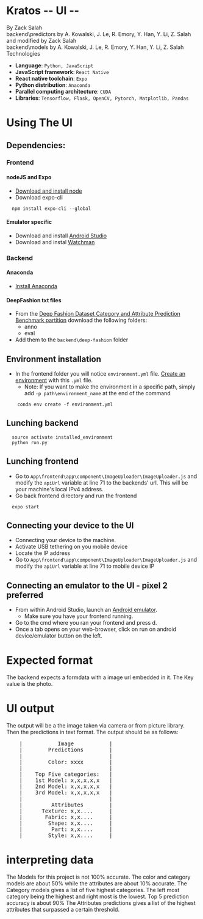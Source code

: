 # Kratos -- UI --
By Zack Salah  
backend\\predictors by A. Kowalski, J. Le, R. Emory, Y. Han, Y. Li, Z. Salah and modified by Zack Salah  
backend\\models by A. Kowalski, J. Le, R. Emory, Y. Han, Y. Li, Z. Salah  
Technologies  

* **Language**: `Python, JavaScript`
* **JavaScript framework**: `React Native`
* **React native toolchain**: `Expo`
* **Python distribution**: `Anaconda`
* **Parallel computing architecture**: `CUDA`
* **Libraries**: `Tensorflow, Flask, OpenCV, Pytorch, Matplotlib, Pandas`

# Using The UI

## Dependencies:

### Frontend

#### nodeJS and Expo
* [Download and install node](https://nodejs.org/en/download/)
* Download expo-cli
```
  npm install expo-cli --global
```

#### Emulator specific
* Download and install [Android Studio](https://developer.android.com/studio)
* Download and instal [Watchman](https://facebook.github.io/watchman/docs/install.html)

### Backend
#### Anaconda
* [Install Anaconda](dependencies.md#installing-conda)

#### DeepFashion txt files
* From the [Deep Fashion Dataset Category and Attribute Prediction Benchmark partition](https://drive.google.com/drive/folders/0B7EVK8r0v71pWGplNFhjc01NbzQ) download the following folders:
  * anno
  * eval
* Add them to the `backend\deep-fashion` folder

## Environment installation
* In the frontend folder you will notice `environment.yml` file. [Create an environment](dependencies.md#setting-up-a-conda-environment) with this `.yml` file.  
	* Note: If you want to make the environment in a specific path, simply add `-p path\environment_name` at the end of the command
```
	conda env create -f environment.yml
```

## Lunching backend
```
  source activate installed_environment
  python run.py
```

## Lunching frontend
* Go to `App\frontend\app\component\ImageUploader\ImageUploader.js` and modify the `apiUrl` variable at line 71 to the backends' url. This will be your machine's local IPv4 address.
* Go back frontend directory and run the frontend
```
  expo start
```

## Connecting your device to the UI
* Connecting your device to the machine.
* Activate USB tethering on you mobile device
* Locate the IP address
* Go to `App\frontend\app\component\ImageUploader\ImageUploader.js` and modify the `apiUrl` variable at line 71 to mobile device IP

## Connecting an emulator to the UI - pixel 2 preferred
* From within Android Studio, launch an [Android emulator](https://developer.android.com/studio/run/managing-avds).
  * Make sure you have your frontend running.
* Go to the cmd where you ran your frontend and press d.
* Once a tab opens on your web-browser, click on run on android device/emulator button on the left.

# Expected format
The backend expects a formdata with a image url embedded in it. The Key value is the photo.

# UI output
The output will be a the image taken via camera or from picture library. Then the predictions in text format. The output should be as follows:
<pre>
    |           Image           |  
    |        Predictions        |  
    |                           |  
    |        Color: xxxx        |  
    |                           |  
    |    Top Five categories:   |  
    |    1st Model: x,x,x,x,x   |  
    |    2nd Model: x,x,x,x,x   |  
    |    3rd Model: x,x,x,x,x   |  
    |                           |  
    |         Attributes        |  
    |      Texture: x,x....     |  
    |       Fabric: x,x....     |  
    |        Shape: x,x....     |  
    |         Part: x,x....     |  
    |        Style: x,x....     |  
</pre>


# interpreting data
The Models for this project is not 100% accurate. The color and category models are about 50% while the attributes are about 10% accurate.
The Category models gives a list of five highest categories. The left most category being the highest and right most is the lowest. Top 5 prediction accuracy is about 90%
The Attributes predictions gives a list of the highest attributes that surpassed a certain threshold.
